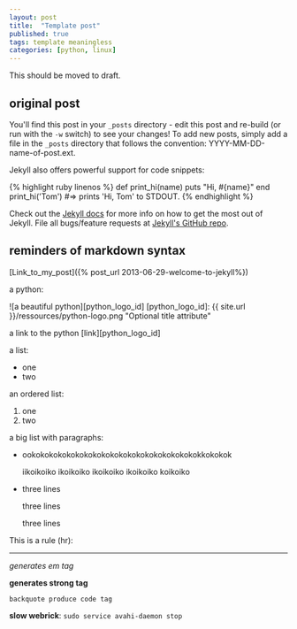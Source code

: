 ```yaml
---
layout: post
title:  "Template post"
published: true
tags: template meaningless
categories: [python, linux]
---
```


This should be moved to draft.

## original post


You'll find this post in your `_posts` directory - edit this post and re-build (or run with the `-w` switch) to see your changes!
To add new posts, simply add a file in the `_posts` directory that follows the convention: YYYY-MM-DD-name-of-post.ext.

Jekyll also offers powerful support for code snippets:


{% highlight ruby linenos %}
def print_hi(name)
  puts "Hi, #{name}"
end
print_hi('Tom')
#=> prints 'Hi, Tom' to STDOUT.
{% endhighlight %}


Check out the [Jekyll docs][jekyll] for more info on how to get the most out of Jekyll. File all bugs/feature requests at [Jekyll's GitHub repo][jekyll-gh].

[jekyll-gh]: https://github.com/mojombo/jekyll
[jekyll]:    http://jekyllrb.com

## reminders of markdown syntax

[Link_to_my_post]({% post_url 2013-06-29-welcome-to-jekyll%})

a python:

![a beautiful python][python_logo_id]
[python_logo_id]: {{ site.url }}/ressources/python-logo.png "Optional title attribute"

a link to the python [link][python_logo_id]

a list:
* one
* two

an ordered list:
1. one
2. two

a big list with paragraphs:

* ookokokokokokokokokokokokokokokokokokokokkokokok

  iikoikoiko  ikoikoiko  ikoikoiko  ikoikoiko  koikoiko 

* three lines

  three lines

  three lines

This is a rule (hr):

------


_generates em tag_

__generates strong tag__

`backquote produce code tag`

__slow webrick__:
`sudo service avahi-daemon stop`

